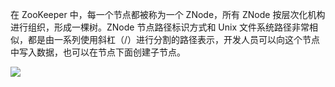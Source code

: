 在 ZooKeeper 中，每一个节点都被称为一个 ZNode，所有 ZNode 按层次化机构进行组织，形成一棵树。ZNode 节点路径标识方式和 Unix 文件系统路径非常相似，都是由一系列使用斜杠（/）进行分割的路径表示，开发人员可以向这个节点中写入数据，也可以在节点下面创建子节点。

![](https://ww1.sinaimg.cn/large/007rAy9hgy1g0wrbva8sqj30k70ffab4.jpg)